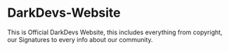 # DarkDevs-Website
This is Official DarkDevs Website, this includes everything from copyright, our Signatures to every info about our community. 
